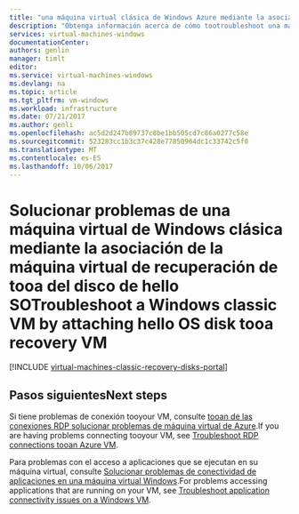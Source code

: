 ```yaml
---
title: "una máquina virtual clásica de Windows Azure mediante la asociación de la máquina virtual de recuperación de tooa del disco de hello OS aaaTroubleshoot | Documentos de Microsoft"
description: "Obtenga información acerca de cómo tootroubleshoot una máquina virtual clásica de Windows Azure adjuntando Hola máquina virtual de recuperación de tooa del disco de sistema operativo"
services: virtual-machines-windows
documentationCenter: 
authors: genlin
manager: timlt
editor: 
ms.service: virtual-machines-windows
ms.devlang: na
ms.topic: article
ms.tgt_pltfrm: vm-windows
ms.workload: infrastructure
ms.date: 07/21/2017
ms.author: genli
ms.openlocfilehash: ac5d2d247b89737c8be1bb505cd7c86a0277c58e
ms.sourcegitcommit: 523283cc1b3c37c428e77850964dc1c33742c5f0
ms.translationtype: MT
ms.contentlocale: es-ES
ms.lasthandoff: 10/06/2017
---
```

# <a name="troubleshoot-a-windows-classic-vm-by-attaching-hello-os-disk-tooa-recovery-vm"></a><span data-ttu-id="8f8af-103">Solucionar problemas de una máquina virtual de Windows clásica mediante la asociación de la máquina virtual de recuperación de tooa del disco de hello SO</span><span class="sxs-lookup"><span data-stu-id="8f8af-103">Troubleshoot a Windows classic VM by attaching hello OS disk tooa recovery VM</span></span>

[!INCLUDE [virtual-machines-classic-recovery-disks-portal](../../../../includes/virtual-machines-classic-recovery-disks-portal.md)]

## <a name="next-steps"></a><span data-ttu-id="8f8af-104">Pasos siguientes</span><span class="sxs-lookup"><span data-stu-id="8f8af-104">Next steps</span></span>
<span data-ttu-id="8f8af-105">Si tiene problemas de conexión tooyour VM, consulte [tooan de las conexiones RDP solucionar problemas de máquina virtual de Azure](../troubleshoot-rdp-connection.md).</span><span class="sxs-lookup"><span data-stu-id="8f8af-105">If you are having problems connecting tooyour VM, see [Troubleshoot RDP connections tooan Azure VM](../troubleshoot-rdp-connection.md).</span></span> 

<span data-ttu-id="8f8af-106">Para problemas con el acceso a aplicaciones que se ejecutan en su máquina virtual, consulte [Solucionar problemas de conectividad de aplicaciones en una máquina virtual Windows](../troubleshoot-app-connection.md).</span><span class="sxs-lookup"><span data-stu-id="8f8af-106">For problems accessing applications that are running on your VM, see [Troubleshoot application connectivity issues on a Windows VM](../troubleshoot-app-connection.md).</span></span>
